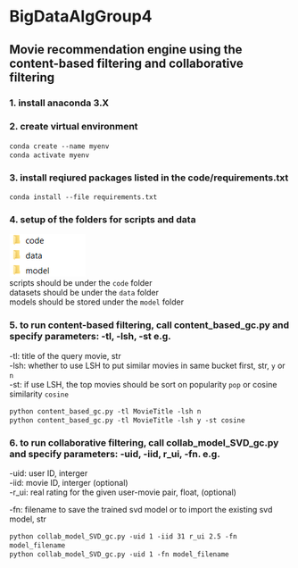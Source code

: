 # BigDataAlgGroup4
## Movie recommendation engine using the content-based filtering and collaborative filtering 
### 1. install anaconda 3.X 
### 2. create virtual environment   

```  
conda create --name myenv
conda activate myenv  
```  

### 3. install reqiured packages listed in the code/requirements.txt   

```  
conda install --file requirements.txt  
```  

### 4. setup of the folders for scripts and data  
![image](https://github.com/duyendoan/BigDataAlgGroup4/blob/main/files/folders_setup.png)  
scripts should be under the `code` folder  
datasets should be under the `data` folder  
models should be stored under the `model` folder

### 5. to run content-based filtering, call **content_based_gc.py** and specify parameters:   -tl, -lsh, -st e.g.    
-tl: title of the query movie, str  
-lsh: whether to use LSH to put similar movies in same bucket first, str, `y` or `n`   
-st: if use LSH, the top movies should be sort on popularity `pop` or cosine similarity `cosine`  
     
```  
python content_based_gc.py -tl MovieTitle -lsh n   
python content_based_gc.py -tl MovieTitle -lsh y -st cosine   
```  

### 6. to run collaborative filtering, call **collab_model_SVD_gc.py** and specify parameters: -uid, -iid, r_ui, -fn. e.g.   
-uid: user ID, interger    
-iid: movie ID, interger (optional)   
-r_ui: real rating for the given user-movie pair, float, (optional)  

-fn: filename to save the trained svd model or to import the existing svd model, str
```  
python collab_model_SVD_gc.py -uid 1 -iid 31 r_ui 2.5 -fn model_filename  
python collab_model_SVD_gc.py -uid 1 -fn model_filename  
```  

